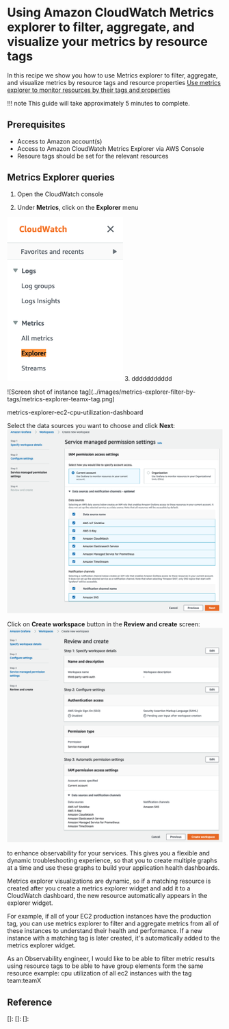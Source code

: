 # Using Amazon CloudWatch Metrics explorer to filter, aggregate, and visualize your metrics by resource tags

In this recipe we show you how to use Metrics explorer to filter, aggregate, and visualize metrics by resource tags and resource properties  [Use metrics explorer to monitor resources by their tags and properties](https://docs.aws.amazon.com/AmazonCloudWatch/latest/monitoring/CloudWatch-Metrics-Explorer.html) 



!!! note
    This guide will take approximately 5 minutes to complete.

## Prerequisites

* Access to Amazon account(s)
* Access to Amazon CloudWatch Metrics Explorer via AWS Console
* Resoure tags should be set for the relevant resources 


## Metrics Explorer queries

1. Open the CloudWatch console 

2. Under <b>Metrics</b>, click on the <b>Explorer</b> menu </br>

<!-- ![Screen shot of the CloudWatch menu](../images/metrics-explorer-filter-by-tags/metrics-explorer-cw-menu.png) -->

<img src="../images/metrics-explorer-filter-by-tags/metrics-explorer-cw-menu.png" alt="Screen shot of the CloudWatch menu" width="271" height="382" style="vertical-align:left;left:250px 0px">
<!-- This is some text. This is some text. This is some text> -->
3.  ddddddddddd
<p>
![Screen shot of instance tag](../images/metrics-explorer-filter-by-tags/metrics-explorer-teamx-tag.png)
</p>

metrics-explorer-ec2-cpu-utilization-dashboard



Select the data sources you want to choose and click **Next**:
![Create Workspace - Permission settings](../images/amg-saml-google-auth/3.png)

Click on **Create workspace** button in the **Review and create** screen:
![Create Workspace - Review settings](../images/amg-saml-google-auth/4.png)


to enhance observability for your services. This gives you a flexible and dynamic troubleshooting experience, so that you to create multiple graphs at a time and use these graphs to build your application health dashboards.

Metrics explorer visualizations are dynamic, so if a matching resource is created after you create a metrics explorer widget and add it to a CloudWatch dashboard, the new resource automatically appears in the explorer widget.

For example, if all of your EC2 production instances have the production tag, you can use metrics explorer to filter and aggregate metrics from all of these instances to understand their health and performance. If a new instance with a matching tag is later created, it's automatically added to the metrics explorer widget.

As an Observability engineer, I would like to be able to filter metric results using resource tags to be able to have group elements form the same resource
example: cpu utilization of all ec2 instances with the tag team:teamX

## Reference

[metrics-explorer]: https://docs.aws.amazon.com/AmazonCloudWatch/latest/monitoring/CloudWatch-Metrics-Explorer.html
[]: 
[]: 
[]: 
